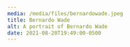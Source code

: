 ```yaml
---
media: /media/files/bernardowade.jpeg
title: Bernardo Wade
alt: A portrait of Bernardo Wade
date: 2021-08-20T19:49:00-0500
---
```

